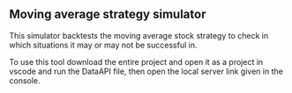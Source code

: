 <h2>Moving average strategy simulator</h2>

This simulator backtests the moving average stock strategy to check in which situations it may or may not be successful in.

To use this tool download the entire project and open it as a project in vscode and run the DataAPI file, then open the local server link given in the console.
